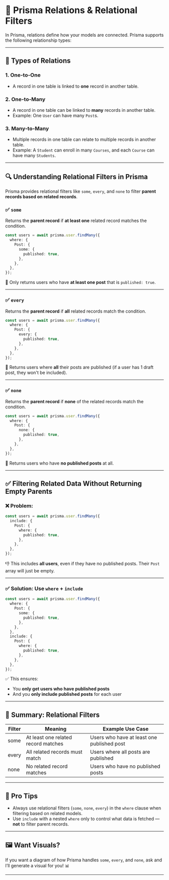 # 📘 Prisma Relations & Relational Filters

In Prisma, relations define how your models are connected. Prisma supports the following relationship types:

---

## 🔗 Types of Relations

### 1. One-to-One

- A record in one table is linked to **one** record in another table.

### 2. One-to-Many

- A record in one table can be linked to **many** records in another table.
- Example: One `User` can have many `Post`s.

### 3. Many-to-Many

- Multiple records in one table can relate to multiple records in another table.
- Example: A `Student` can enroll in many `Courses`, and each `Course` can have many `Students`.

---

## 🔍 Understanding Relational Filters in Prisma

Prisma provides relational filters like `some`, `every`, and `none` to filter **parent records based on related records**.

### ✅ `some`

Returns the **parent record** if **at least one** related record matches the condition.

```ts
const users = await prisma.user.findMany({
  where: {
    Post: {
      some: {
        published: true,
      },
    },
  },
});
```

📌 Only returns users who have **at least one post** that is `published: true`.

---

### ✅ `every`

Returns the **parent record** if **all** related records match the condition.

```ts
const users = await prisma.user.findMany({
  where: {
    Post: {
      every: {
        published: true,
      },
    },
  },
});
```

📌 Returns users where **all** their posts are published (if a user has 1 draft post, they won't be included).

---

### ✅ `none`

Returns the **parent record** if **none** of the related records match the condition.

```ts
const users = await prisma.user.findMany({
  where: {
    Post: {
      none: {
        published: true,
      },
    },
  },
});
```

📌 Returns users who have **no published posts** at all.

---

## ✅ Filtering Related Data Without Returning Empty Parents

### ❌ Problem:

```ts
const users = await prisma.user.findMany({
  include: {
    Post: {
      where: {
        published: true,
      },
    },
  },
});
```

👎 This includes **all users**, even if they have no published posts. Their `Post` array will just be empty.

---

### ✅ Solution: Use `where` + `include`

```ts
const users = await prisma.user.findMany({
  where: {
    Post: {
      some: {
        published: true,
      },
    },
  },
  include: {
    Post: {
      where: {
        published: true,
      },
    },
  },
});
```

✅ This ensures:

- You **only get users who have published posts**
- And you **only include published posts** for each user

---

## 📌 Summary: Relational Filters

| Filter | Meaning                             | Example Use Case                           |
| ------ | ----------------------------------- | ------------------------------------------ |
| some   | At least one related record matches | Users who have at least one published post |
| every  | All related records must match      | Users where all posts are published        |
| none   | No related record matches           | Users who have no published posts          |

---

## 🎯 Pro Tips

- Always use relational filters (`some`, `none`, `every`) in the `where` clause when filtering based on related models.
- Use `include` with a nested `where` only to control what data is fetched — **not** to filter parent records.

---

## 🖼 Want Visuals?

If you want a diagram of how Prisma handles `some`, `every`, and `none`, ask and I’ll generate a visual for you! 📊

---

```


```
